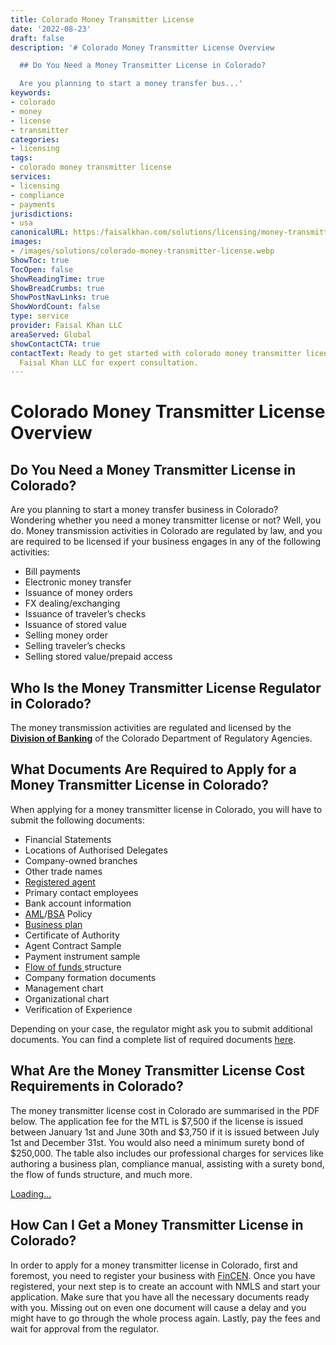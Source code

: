 ```yaml
---
title: Colorado Money Transmitter License
date: '2022-08-23'
draft: false
description: '# Colorado Money Transmitter License Overview

  ## Do You Need a Money Transmitter License in Colorado?

  Are you planning to start a money transfer bus...'
keywords:
- colorado
- money
- license
- transmitter
categories:
- licensing
tags:
- colorado money transmitter license
services:
- licensing
- compliance
- payments
jurisdictions:
- usa
canonicalURL: https:/faisalkhan.com/solutions/licensing/money-transmitter-license-mtl/colorado-money-transmitter-license/
images:
- /images/solutions/colorado-money-transmitter-license.webp
ShowToc: true
TocOpen: false
ShowReadingTime: true
ShowBreadCrumbs: true
ShowPostNavLinks: true
ShowWordCount: false
type: service
provider: Faisal Khan LLC
areaServed: Global
showContactCTA: true
contactText: Ready to get started with colorado money transmitter license? Contact
  Faisal Khan LLC for expert consultation.
---
```


# Colorado Money Transmitter License Overview

## Do You Need a Money Transmitter License in Colorado?

Are you planning to start a money transfer business in Colorado? Wondering whether you need a money transmitter license or not? Well, you do. Money transmission activities in Colorado are regulated by law, and you are required to be licensed if your business engages in any of the following activities:

  * Bill payments
  * Electronic money transfer
  * Issuance of money orders
  * FX dealing/exchanging
  * Issuance of traveler’s checks
  * Issuance of stored value
  * Selling money order
  * Selling traveler’s checks
  * Selling stored value/prepaid access

## Who Is the Money Transmitter License Regulator in Colorado?

The money transmission activities are regulated and licensed by the [**Division of Banking**](https://banking.colorado.gov/industry/money-transmitters) of the Colorado Department of Regulatory Agencies.

## What Documents Are Required to Apply for a Money Transmitter License in Colorado?

When applying for a money transmitter license in Colorado, you will have to submit the following documents:

  * Financial Statements
  * Locations of Authorised Delegates
  * Company-owned branches
  * Other trade names
  * [Registered agent](https://faisalkhan.com/solutions/licensing/registered-agent-ra/)
  * Primary contact employees
  * Bank account information
  * [AML](https://faisalkhan.com/solutions/risk-and-compliance/anti-money-laundering-aml/)/[BSA](https://faisalkhan.com/knowledge-hub/resources-and-references/bank-secrecy-act/) Policy
  * [Business plan](https://faisalkhan.com/knowledge-hub/resources-and-references/business-plan/)
  * Certificate of Authority
  * Agent Contract Sample
  * Payment instrument sample
  * [Flow of funds ](https://faisalkhan.com/solutions/risk-and-compliance/flow-of-funds-fof/)structure
  * Company formation documents
  * Management chart
  * Organizational chart
  * Verification of Experience

Depending on your case, the regulator might ask you to submit additional documents. You can find a complete list of required documents [here](https://faisalkhan.com/documents-required-for-money-transmitter-license/).

## What Are the Money Transmitter License Cost Requirements in Colorado?

The money transmitter license cost in Colorado are summarised in the PDF below. The application fee for the MTL is $7,500 if the license is issued between January 1st and June 30th and $3,750 if it is issued between July 1st and December 31st. You would also need a minimum surety bond of $250,000. The table also includes our professional charges for services like authoring a business plan, compliance manual, assisting with a surety bond, the flow of funds structure, and much more.

[Loading...](https://fkhan.gumroad.com/l/colorado-money-transmitter-license-cost)

## How Can I Get a Money Transmitter License in Colorado?

In order to apply for a money transmitter license in Colorado, first and foremost, you need to register your business with [FinCEN](https://faisalkhan.com/knowledge-hub/resources-and-references/financial-crimes-enforcement-network-fincen/). Once you have registered, your next step is to create an account with NMLS and start your application. Make sure that you have all the necessary documents ready with you. Missing out on even one document will cause a delay and you might have to go through the whole process again. Lastly, pay the fees and wait for approval from the regulator.
